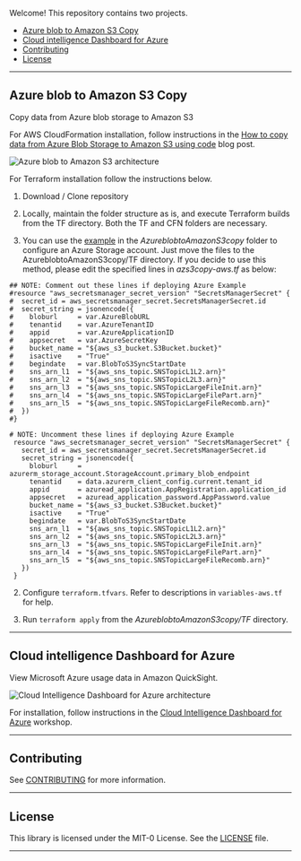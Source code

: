 Welcome! This repository contains two projects.

- [Azure blob to Amazon S3 Copy](#azure-blob-to-amazon-s3-copy)
- [Cloud intelligence Dashboard for Azure](#cloud-intelligence-dashboard-for-azure)
- [Contributing](#contributing)
- [License](#license)

---

## Azure blob to Amazon S3 Copy

Copy data from Azure blob storage to Amazon S3

For AWS CloudFormation installation, follow instructions in the [How to copy data from Azure Blob Storage to Amazon S3 using code](https://aws-blogs-prod.amazon.com/modernizing-with-aws/azure-blob-to-amazon-s3/) blog post.

![Azure blob to Amazon S3 architecture](https://static.us-east-1.prod.workshops.aws/public/f68ceac7-ccda-4cf5-b04a-9873857b025a/static/images/azs3copy-midlevel-grey.png)

For Terraform installation follow the instructions below.

1. Download / Clone repository

2. Locally, maintain the folder structure as is, and execute Terraform builds from the TF directory. Both the TF and CFN folders are necessary.

3. You can use the [example](https://github.com/aws-samples/aws-data-pipelines-for-azure-storage/tree/main/AzureblobtoAmazonS3copy/TF/AzureExample) in the *AzureblobtoAmazonS3copy* folder to configure an Azure Storage account. Just move the files to the AzureblobtoAmazonS3copy/TF directory. If you decide to use this method, please edit the specified lines in *azs3copy-aws.tf* as below:

```
## NOTE: Comment out these lines if deploying Azure Example
#resource "aws_secretsmanager_secret_version" "SecretsManagerSecret" {
#  secret_id = aws_secretsmanager_secret.SecretsManagerSecret.id
#  secret_string = jsonencode({
#    bloburl     = var.AzureBlobURL 
#    tenantid    = var.AzureTenantID
#    appid       = var.AzureApplicationID
#    appsecret   = var.AzureSecretKey
#    bucket_name = "${aws_s3_bucket.S3Bucket.bucket}"
#    isactive    = "True"
#    begindate   = var.BlobToS3SyncStartDate
#    sns_arn_l1  = "${aws_sns_topic.SNSTopicL1L2.arn}"
#    sns_arn_l2  = "${aws_sns_topic.SNSTopicL2L3.arn}"
#    sns_arn_l3  = "${aws_sns_topic.SNSTopicLargeFileInit.arn}"
#    sns_arn_l4  = "${aws_sns_topic.SNSTopicLargeFilePart.arn}"
#    sns_arn_l5  = "${aws_sns_topic.SNSTopicLargeFileRecomb.arn}"
#  })
#}

# NOTE: Uncomment these lines if deploying Azure Example
 resource "aws_secretsmanager_secret_version" "SecretsManagerSecret" {
   secret_id = aws_secretsmanager_secret.SecretsManagerSecret.id
   secret_string = jsonencode({
     bloburl     = azurerm_storage_account.StorageAccount.primary_blob_endpoint
     tenantid    = data.azurerm_client_config.current.tenant_id
     appid       = azuread_application.AppRegistration.application_id
     appsecret   = azuread_application_password.AppPassword.value
     bucket_name = "${aws_s3_bucket.S3Bucket.bucket}"
     isactive    = "True"
     begindate   = var.BlobToS3SyncStartDate
     sns_arn_l1  = "${aws_sns_topic.SNSTopicL1L2.arn}"
     sns_arn_l2  = "${aws_sns_topic.SNSTopicL2L3.arn}"
     sns_arn_l3  = "${aws_sns_topic.SNSTopicLargeFileInit.arn}"
     sns_arn_l4  = "${aws_sns_topic.SNSTopicLargeFilePart.arn}"
     sns_arn_l5  = "${aws_sns_topic.SNSTopicLargeFileRecomb.arn}"
   })
 }
```

2. Configure `terraform.tfvars`. Refer to descriptions in `variables-aws.tf` for help.

3. Run `terraform apply` from the *AzureblobtoAmazonS3copy/TF* directory. 

---

## Cloud intelligence Dashboard for Azure

View Microsoft Azure usage data in Amazon QuickSight.

![Cloud Intelligence Dashboard for Azure architecture](https://static.us-east-1.prod.workshops.aws/public/f68ceac7-ccda-4cf5-b04a-9873857b025a/static/images/cidazure-midlevel-grey.png)

For installation, follow instructions in the [Cloud Intelligence Dashboard for Azure](https://catalog.workshops.aws/cidforazure) workshop.

---

## Contributing

See [CONTRIBUTING](CONTRIBUTING.md#security-issue-notifications) for more information.

---

## License

This library is licensed under the MIT-0 License. See the [LICENSE](https://github.com/aws-samples/aws-data-pipelines-for-azure-storage/blob/main/LICENSE) file.

---
